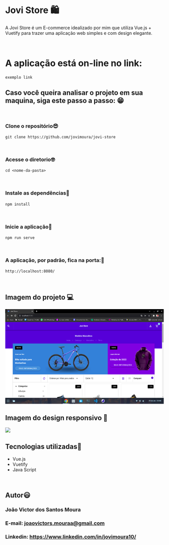 # Jovi Store 🛍️

A Jovi Store é um E-commerce idealizado por mim que utiliza Vue.js + Vuetify para trazer uma aplicação web simples e com design elegante.

<br>

# A aplicação está on-line no link: 

```
exemplo link
```

## Caso você queira analisar o projeto em sua maquina, siga este passo a passo: 😁

<br>

### Clone o repositório😎

```
git clone https://github.com/jovimoura/jovi-store
```

<br>

### Acesse o diretorio🤓

```
cd <nome-da-pasta>
```

<br>

### Instale as dependências🤠
```
npm install
```

<br>

### Inicie a aplicação🤩
```
npm run serve
```

<br>

### A aplicação, por padrão, fica na porta:🤗

```
http://localhost:8080/
```

<br>

## Imagem do projeto 💻

<img style="width: 600px; height: 300px" src="./src/assets/print-jovi-store.png">

<br>

## Imagem do design responsivo 📱

<img src='rota'>

<br>

## Tecnologias utilizadas🦉

<ul>
    <li>Vue.js</li>
    <li>Vuetify</li>
    <li>Java Script</li>
</ul>

<br>

## Autor😃

### João Victor dos Santos Moura
### E-mail: joaovictors.mouraa@gmail.com
### Linkedin: https://www.linkedin.com/in/jovimoura10/
